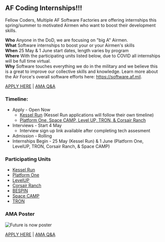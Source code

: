 ## AF Coding Internships!!!
Fellow Coders,
Multiple AF Software Factories are offering internships this spring/summer to motivated Airmen who want to boost their development skills. 

**Who** Anyone in the DoD, we are focusing on "big A" Airmen.  
**What** Software internships to boost your or your Airmen's skills  
**When** 25 May & 1 June start dates, length varies by program  
**Where** With the participating units listed below, due to COVID all internships will be full time virtual.  
**Why** Software touches everything we do in the military and we believe this is a great to improve our collective skills and knowledge. Learn more about the Air Force's overall software efforts here: <https://software.af.mil>.  

[APPLY HERE](https://docs.google.com/forms/d/e/1FAIpQLSeZ6kcvm21TIrMdmDH-41XwIcEuz2otaJSthURZHnFhMnvKyQ/viewform) | [AMA Q&A](https://docs.google.com/document/d/1NwCyP9VU-_hMBIxS-ybHW4dczB6aXrF7UVgjoUVEikA/)


### Timeline:
* Apply - Open Now
    * [Kessel Run](https://kesselrun.bamboohr.com/jobs/view.php?id=83) (Kessel Run applications will follow their own timeline)
    * [Platform One, Space CAMP, Level UP, TRON, & Corsair Ranch](https://docs.google.com/forms/d/e/1FAIpQLSeZ6kcvm21TIrMdmDH-41XwIcEuz2otaJSthURZHnFhMnvKyQ/viewform)
* Interviews - Start 4 May
    * Interview sign up link available after completing tech assesment
* Admission - Rolling 
* Internships Begin - 25 May (Kessel Run) & 1 June (Platform One, LevelUP, TRON, Corsair Ranch, & Space CAMP)


### Participating Units
* [Kessel Run](https://kesselrun.af.mil)
* [Platform One](https://software.af.mil/team/platformone/)
* [LevelUP](https://software.af.mil/softwarefactory/platform-one-by-levelup/)
* [Corsair Ranch](https://corsairranch.io)
* [BESPIN](https://software.af.mil/softwarefactory/bespin/)
* [Space CAMP](https://software.af.mil/softwarefactory/spacecamp/)
* [TRON](https://tronaf.dev)
    
    

### AMA Poster
![Future is now poster](https://github.com/airmencoders/airmencoders.github.io/blob/master/images/Internships.jpeg?raw=true)

[APPLY HERE](https://docs.google.com/forms/d/e/1FAIpQLSeZ6kcvm21TIrMdmDH-41XwIcEuz2otaJSthURZHnFhMnvKyQ/viewform) | [AMA Q&A](https://docs.google.com/document/d/1NwCyP9VU-_hMBIxS-ybHW4dczB6aXrF7UVgjoUVEikA/)

